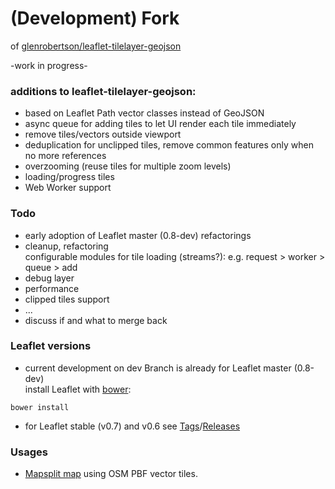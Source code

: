 # (Development) Fork 
of [glenrobertson/leaflet-tilelayer-geojson](https://github.com/glenrobertson/leaflet-tilelayer-geojson)

-work in progress-

### additions to leaflet-tilelayer-geojson:

* based on Leaflet Path vector classes instead of GeoJSON
* async queue for adding tiles to let UI render each tile immediately
* remove tiles/vectors outside viewport
* deduplication for unclipped tiles, remove common features only when no more references
* overzooming (reuse tiles for multiple zoom levels)
* loading/progress tiles
* Web Worker support

### Todo

* early adoption of Leaflet master (0.8-dev) refactorings
* cleanup, refactoring<br>
configurable modules for tile loading (streams?): e.g. request > worker > queue > add
* debug layer
* performance
* clipped tiles support
* ...
* discuss if and what to merge back

### Leaflet versions

* current development on dev Branch is already for Leaflet master (0.8-dev)<br>
install Leaflet with [bower](https://github.com/bower/bower#installing-bower):

```
bower install
```
* for Leaflet stable (v0.7) and v0.6 see [Tags](https://github.com/nrenner/leaflet-tilelayer-vector/tags)/[Releases](https://github.com/nrenner/leaflet-tilelayer-vector/releases)

### Usages

* [Mapsplit map](https://github.com/nrenner/mapsplit-map) using OSM PBF vector tiles.
